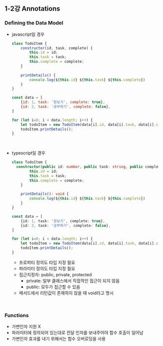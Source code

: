 ## 1-2강 Annotations

### Defining the Data Model

- javascript일 경우

  ```javascript
  class TodoItem {
      constructor(id, task, complete) {
          this.id = id;
          this.task = task;
          this.complete = complete;
      }
      
      printDetails() {
          console.log(${this.id} ${this.task} ${this.complete})
      }
  }
  
  const data = [
      {id: 1, task: '장보기', complete: true},
      {id: 2, task: '공부하기', complete: false},
  ]
  
  for (let i=0; i < data.length; i++) {
      let todoItem = new TodoItem(data[i].id, data[i].task, data[i].complete);
      todoItem.printDetails();
  }
  ```

<br>

- typescript일 경우

  ```typescript
  class TodoItem {
  	constructor(public id: number, public task: string, public complete: boolean) {
          this.id = id;
          this.task = task;
          this.complete = complete;
      }
      
      printDetails(): void {
          console.log(${this.id} ${this.task} ${this.complete})
      }
  }
  
  const data = [
      {id: 1, task: '장보기', complete: true},
      {id: 2, task: '공부하기', complete: false},
  ]
  
  for (let i=0; i < data.length; i++) {
      let todoItem = new TodoItem(data[i].id, data[i].task, data[i].complete);
      todoItem.printDetails();
  }
  ```

  - 프로퍼티 정의도 타입 지정 필요
  - 파라미터 정의도 타입 지정 필요
  - 접근지정자: public, private, protected
    - private: 일부 클래스에서 직접적인 접근이 되지 않음
    - public: 모두가 접근할 수 있음
  - 메서드에서 리턴값이 존재하지 않을 때 void라고 명시

<br>

### Functions

- 가변인자 지원 X
- 파라미터에 정의되어 있는대로 전달 인자를 보내주어야 함수 호출이 일어남
- 가변인자 효과를 내기 위해서는 함수 오버로딩을 사용